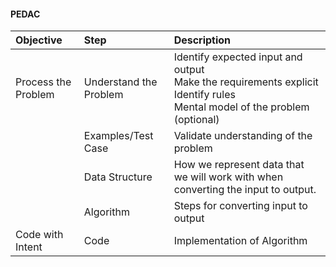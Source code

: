 #### PEDAC
| Objective | Step | Description|
| :--- | :---  | :-----      |
| Process the Problem | Understand the Problem | Identify expected input and output  <br/>Make the requirements explicit  <br/>Identify rules  <br/>Mental model of the problem (optional) |
| | Examples/Test Case | Validate understanding of the problem |
| | Data Structure | How we represent data that we will work with when converting the input to output. |
| | Algorithm | Steps for converting input to output |
| Code with Intent | Code | Implementation of Algorithm |


